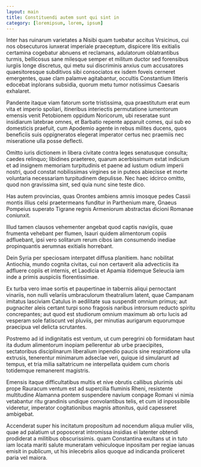 ```yaml
---
layout: main
title: Constituendi autem sunt qui sint in
category: [loremipsum, lorem, ipsum]
---
```




Inter has ruinarum varietates a Nisibi quam tuebatur accitus Vrsicinus, cui nos obsecuturos iunxerat imperiale praeceptum, dispicere litis exitialis certamina cogebatur abnuens et reclamans, adulatorum oblatrantibus turmis, bellicosus sane milesque semper et militum ductor sed forensibus iurgiis longe discretus, qui metu sui discriminis anxius cum accusatores quaesitoresque subditivos sibi consociatos ex isdem foveis cerneret emergentes, quae clam palamve agitabantur, occultis Constantium litteris edocebat inplorans subsidia, quorum metu tumor notissimus Caesaris exhalaret.

Pandente itaque viam fatorum sorte tristissima, qua praestitutum erat eum vita et imperio spoliari, itineribus interiectis permutatione iumentorum emensis venit Petobionem oppidum Noricorum, ubi reseratae sunt insidiarum latebrae omnes, et Barbatio repente apparuit comes, qui sub eo domesticis praefuit, cum Apodemio agente in rebus milites ducens, quos beneficiis suis oppigneratos elegerat imperator certus nec praemiis nec miseratione ulla posse deflecti.

Omitto iuris dictionem in libera civitate contra leges senatusque consulta; caedes relinquo; libidines praetereo, quarum acerbissimum extat indicium et ad insignem memoriam turpitudinis et paene ad iustum odium imperii nostri, quod constat nobilissimas virgines se in puteos abiecisse et morte voluntaria necessariam turpitudinem depulisse. Nec haec idcirco omitto, quod non gravissima sint, sed quia nunc sine teste dico.

Has autem provincias, quas Orontes ambiens amnis imosque pedes Cassii montis illius celsi praetermeans funditur in Parthenium mare, Gnaeus Pompeius superato Tigrane regnis Armeniorum abstractas dicioni Romanae coniunxit.

Illud tamen clausos vehementer angebat quod captis navigiis, quae frumenta vehebant per flumen, Isauri quidem alimentorum copiis adfluebant, ipsi vero solitarum rerum cibos iam consumendo inediae propinquantis aerumnas exitialis horrebant.

Dein Syria per speciosam interpatet diffusa planitiem. hanc nobilitat Antiochia, mundo cognita civitas, cui non certaverit alia advecticiis ita adfluere copiis et internis, et Laodicia et Apamia itidemque Seleucia iam inde a primis auspiciis florentissimae.

Ex turba vero imae sortis et paupertinae in tabernis aliqui pernoctant vinariis, non nulli velariis umbraculorum theatralium latent, quae Campanam imitatus lasciviam Catulus in aedilitate sua suspendit omnium primus; aut pugnaciter aleis certant turpi sono fragosis naribus introrsum reducto spiritu concrepantes; aut quod est studiorum omnium maximum ab ortu lucis ad vesperam sole fatiscunt vel pluviis, per minutias aurigarum equorumque praecipua vel delicta scrutantes.

Postremo ad id indignitatis est ventum, ut cum peregrini ob formidatam haut ita dudum alimentorum inopiam pellerentur ab urbe praecipites, sectatoribus disciplinarum liberalium inpendio paucis sine respiratione ulla extrusis, tenerentur minimarum adseclae veri, quique id simularunt ad tempus, et tria milia saltatricum ne interpellata quidem cum choris totidemque remanerent magistris.

Emensis itaque difficultatibus multis et nive obrutis callibus plurimis ubi prope Rauracum ventum est ad supercilia fluminis Rheni, resistente multitudine Alamanna pontem suspendere navium conpage Romani vi nimia vetabantur ritu grandinis undique convolantibus telis, et cum id inpossibile videretur, imperator cogitationibus magnis attonitus, quid capesseret ambigebat.

Accenderat super his incitatum propositum ad nocendum aliqua mulier vilis, quae ad palatium ut poposcerat intromissa insidias ei latenter obtendi prodiderat a militibus obscurissimis. quam Constantina exultans ut in tuto iam locata mariti salute muneratam vehiculoque inpositam per regiae ianuas emisit in publicum, ut his inlecebris alios quoque ad indicanda proliceret paria vel maiora.

